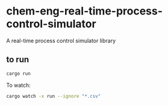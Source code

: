 # chem-eng-real-time-process-control-simulator
A real-time process control simulator library

## to run 

```bash
cargo run 
```
To watch:
```bash
cargo watch -x run --ignore "*.csv"
```

